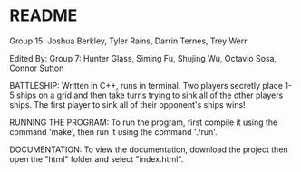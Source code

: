 # README
Group 15: Joshua Berkley, Tyler Rains, Darrin Ternes, Trey Werr

Edited By:
Group 7: Hunter Glass, Siming Fu, Shujing Wu, Octavio Sosa, Connor Sutton

BATTLESHIP:
Written in C++, runs in terminal.
Two players secretly place 1-5 ships on a grid and then take turns trying to sink all of the other players ships.
The first player to sink all of their opponent's ships wins!

RUNNING THE PROGRAM:
To run the program, first compile it using the command 'make', then run it using the command './run'.

DOCUMENTATION:
To view the documentation, download the project then open the "html" folder and select "index.html".
